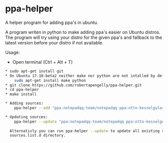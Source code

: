 # ppa-helper
A helper program for adding ppa's in ubuntu.

A program writen in python to make adding ppa's easier on Ubuntu distros.
The program will try using your distro for the given ppa's and fallback to the latest version before your distro if not available.

Usage:

* Open terminal (Ctrl + Alt + T)
```bash
* sudo apt-get install git
* On Ubuntu 17.10-beta2 neither make nor python are not intalled by default so run:
    sudo apt-get install make python
* git clone https://github.com/robertapengelly/ppa-helper.git
* cd ppa-helper
* make install

* Adding sources:
    ppa-helper --add "ppa:notepadqq-team/notepadqq ppa:otto-kesselgulasch/gimp"

* Updating sources:
    ppa-helper --update "ppa:notepadqq-team/notepadqq ppa:otto-kesselgulasch/gimp"
  
  Alternativly you can run ppa-helper --update to update all existing sources within the
  sources.list.d directory.
```
